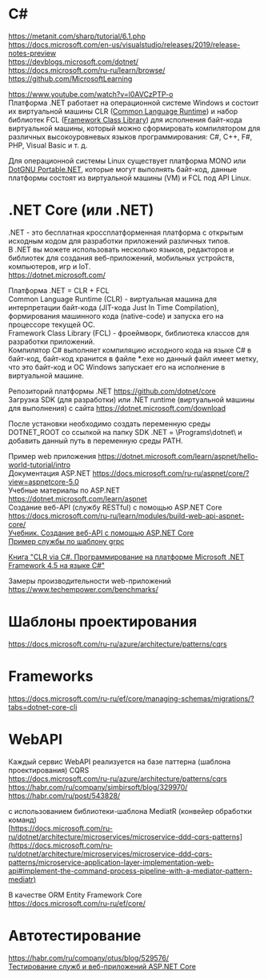 # C#
https://metanit.com/sharp/tutorial/6.1.php  
https://docs.microsoft.com/en-us/visualstudio/releases/2019/release-notes-preview  
https://devblogs.microsoft.com/dotnet/  
https://docs.microsoft.com/ru-ru/learn/browse/  
https://github.com/MicrosoftLearning  

https://www.youtube.com/watch?v=l0AVCzPTP-o  
Платформа .NET работает на операционной системе Windows и состоит их виртуальной машины CLR ([Common Language Runtime](https://en.wikipedia.org/wiki/Common_Language_Runtime)) и набор библиотек FCL ([Framework Class Library](https://en.wikipedia.org/wiki/Framework_Class_Library)) для исполнения байт-кода виртуальной машины, который можно сформировать компилятором для различных высокоуровневых языков программирования: C#, C++, F#, PHP, Visual Basic и т. д.  

Для операционной системы Linux существует платформа MONO или [DotGNU Portable.NET](https://en.wikipedia.org/wiki/DotGNU), которые могут выполнять байт-код, данные платформы состоят из виртуальной машины (VM) и FCL под API Linux.

# .NET Core (или .NET)  
.NET - это бесплатная кроссплатформенная платформа с открытым исходным кодом для разработки приложений различных типов.  
В .NET вы можете использовать несколько языков, редакторов и библиотек для создания веб-приложений, мобильных устройств, компьютеров, игр и IoT.  
https://dotnet.microsoft.com/  

Платформа .NET = CLR + FCL  
Common Language Runtime (CLR) - виртуальная машина для интерпретации байт-кода (JIT-кода Just In Time Compilation), формирования машинного кода (native-code) и запуска его на процессоре текущей ОС.  
Framework Class Library (FCL) - фроеймворк, библиотека классов для разработки приложений.  
Компилятор C# выполняет компиляцию исходного кода на языке C# в байт-код, байт-код хранится в файле *.exe но данный файл имеет метку, что это байт-код и ОС Windows запускает его на исполнение в виртуальной машине.

Репозиторий платформы .NET https://github.com/dotnet/core  
Загрузка SDK (для разработки) или .NET runtime (виртуальной машины для выполнения) с сайта https://dotnet.microsoft.com/download

После установки необходимо создать переменную среды DOTNET_ROOT со ссылкой на папку SDK .NET = \Programs\dotnet\  и добавить данный путь в переменную среды PATH.  

Пример web приложения https://dotnet.microsoft.com/learn/aspnet/hello-world-tutorial/intro  
Документация ASP.NET https://docs.microsoft.com/ru-ru/aspnet/core/?view=aspnetcore-5.0  
Учебные материалы по ASP.NET https://dotnet.microsoft.com/learn/aspnet  
Создание веб-API (службу RESTful) с помощью ASP.NET Core https://docs.microsoft.com/ru-ru/learn/modules/build-web-api-aspnet-core/  
[Учебник. Создание веб-API с помощью ASP.NET Core](https://docs.microsoft.com/ru-ru/aspnet/core/tutorials/first-web-api)  
[Пример службы по шаблону grpc](https://docs.microsoft.com/ru-ru/aspnet/core/tutorials/grpc/grpc-start?view=aspnetcore-5.0&tabs=visual-studio)

[Книга "CLR via C#. Программирование на платформе Microsoft .NET Framework 4.5 на языке C#"](https://www.ozon.ru/context/detail/id/21236101/?from=bar)  


Замеры производительности web-приложений  
https://www.techempower.com/benchmarks/

# Шаблоны проектирования
https://docs.microsoft.com/ru-ru/azure/architecture/patterns/cqrs  

# Frameworks
https://docs.microsoft.com/ru-ru/ef/core/managing-schemas/migrations/?tabs=dotnet-core-cli  

# WebAPI
Каждый сервис WebAPI реализуется на базе паттерна (шаблона проектирования) CQRS  
https://docs.microsoft.com/ru-ru/azure/architecture/patterns/cqrs  
https://habr.com/ru/company/simbirsoft/blog/329970/  
https://habr.com/ru/post/543828/  

с использованием библиотеки-шаблона MediatR (конвейер обработки команд)  
[https://docs.microsoft.com/ru-ru/dotnet/architecture/microservices/microservice-ddd-cqrs-patterns](https://docs.microsoft.com/ru-ru/dotnet/architecture/microservices/microservice-ddd-cqrs-patterns/microservice-application-layer-implementation-web-api#implement-the-command-process-pipeline-with-a-mediator-pattern-mediatr)  

В качестве ORM Entity Framework Core  
https://docs.microsoft.com/ru-ru/ef/core/  

# Автотестирование
https://habr.com/ru/company/otus/blog/529576/  
[Тестирование служб и веб-приложений ASP.NET Core](https://docs.microsoft.com/ru-ru/dotnet/architecture/microservices/multi-container-microservice-net-applications/test-aspnet-core-services-web-apps)  

